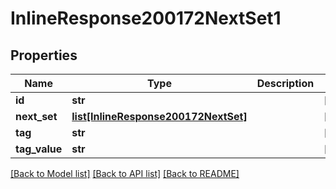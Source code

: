 # InlineResponse200172NextSet1

## Properties
Name | Type | Description | Notes
------------ | ------------- | ------------- | -------------
**id** | **str** |  | [optional] 
**next_set** | [**list[InlineResponse200172NextSet]**](InlineResponse200172NextSet.md) |  | [optional] 
**tag** | **str** |  | [optional] 
**tag_value** | **str** |  | [optional] 

[[Back to Model list]](../README.md#documentation-for-models) [[Back to API list]](../README.md#documentation-for-api-endpoints) [[Back to README]](../README.md)

